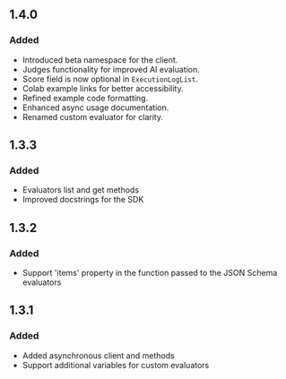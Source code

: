 ## 1.4.0  
### Added
  - Introduced beta namespace for the client.  
  - Judges functionality for improved AI evaluation.  
  - Score field is now optional in `ExecutionLogList`.  
  - Colab example links for better accessibility.  
  - Refined example code formatting.  
  - Enhanced async usage documentation.  
  - Renamed custom evaluator for clarity.  



## 1.3.3

### Added

- Evaluators list and get methods
- Improved docstrings for the SDK

## 1.3.2

### Added

- Support 'items' property in the function passed to the JSON Schema evaluators

## 1.3.1

### Added

- Added asynchronous client and methods
- Support additional variables for custom evaluators
